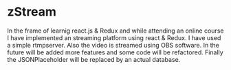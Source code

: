 # zStream

In the frame of learnig react.js & Redux and while attending an online course I have implemented an streaming platform using react & Redux. I have used a simple rtmpserver. Also the video is streamed using OBS software. In the future will be added more features and some code will be refactored. Finally the JSONPlaceholder will be replaced by an actual database.
